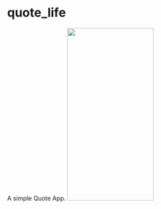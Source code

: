 # quote_life

A simple Quote App.
<img src="https://user-images.githubusercontent.com/86804513/130202885-fc8b36b2-40ba-4745-b185-460ca4d188e9.png" width="200" height="400">
